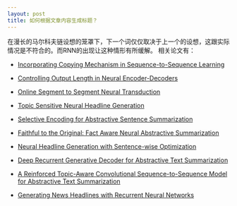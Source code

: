 ```yaml
---
layout: post
title: 如何根据文章内容生成标题？
---
```

在漫长的马尔科夫链设想的笼罩下，下一个词仅仅取决于上一个的设想，这跟实际情况是不符合的。而RNN的出现让这种情形有所缓解。
相关论文有：

- [Incorporating Copying Mechanism in Sequence-to-Sequence Learning](https://arxiv.org/pdf/1603.06393.pdf)

- [Controlling Output Length in Neural Encoder-Decoders](https://arxiv.org/pdf/1609.09552.pdf)

- [Online Segment to Segment Neural Transduction](https://arxiv.org/pdf/1609.08194.pdf)

- [Topic Sensitive Neural Headline Generation](https://arxiv.org/pdf/1608.05777.pdf)

- [Selective Encoding for Abstractive Sentence Summarization](https://arxiv.org/pdf/1704.07073.pdf)

- [Faithful to the Original: Fact Aware Neural Abstractive Summarization](https://arxiv.org/pdf/1711.04434.pdf)

- [Neural Headline Generation with Sentence-wise Optimization](https://arxiv.org/pdf/1604.01904.pdf)

- [Deep Recurrent Generative Decoder for Abstractive Text Summarization](https://arxiv.org/pdf/1708.00625.pdf)

- [A Reinforced Topic-Aware Convolutional Sequence-to-Sequence Model for Abstractive Text Summarization](https://arxiv.org/pdf/1805.03616.pdf)

- [Generating News Headlines with Recurrent Neural
Networks](https://nlp.stanford.edu/courses/cs224n/2015/reports/1.pdf)









